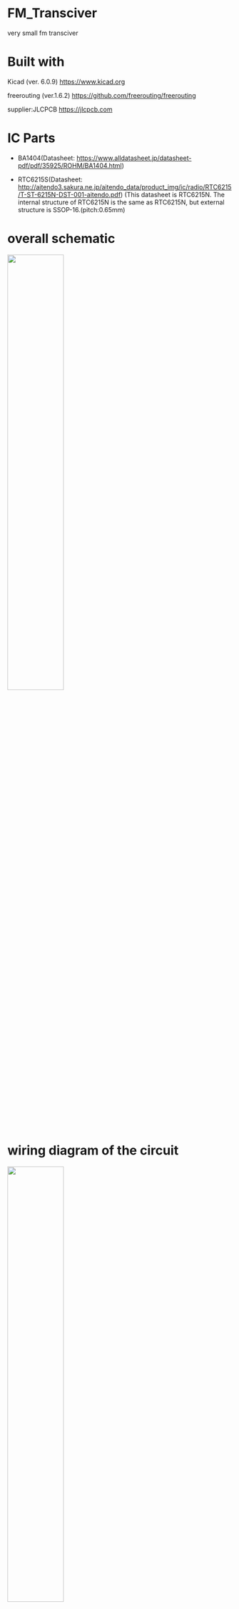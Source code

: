 # FM_Transciver
very small fm transciver

# Built with
Kicad (ver. 6.0.9)
https://www.kicad.org

freerouting (ver.1.6.2)
https://github.com/freerouting/freerouting

supplier:JLCPCB
https://jlcpcb.com


# IC Parts
- BA1404(Datasheet: https://www.alldatasheet.jp/datasheet-pdf/pdf/35925/ROHM/BA1404.html)

- RTC6215S(Datasheet: http://aitendo3.sakura.ne.jp/aitendo_data/product_img/ic/radio/RTC6215/T-ST-6215N-DST-001-aitendo.pdf)
(This datasheet is RTC6215N. The internal structure of RTC6215N is the same as RTC6215N, but external structure is SSOP-16.(pitch:0.65mm)

# overall schematic
<img src="https://user-images.githubusercontent.com/104880613/203668823-4399a556-b62a-40ff-b373-2a5516816d01.jpg" width="50%">

# wiring diagram of the circuit
<img src="https://user-images.githubusercontent.com/104880613/203668829-942ddf86-29a3-4e78-8d14-59e24569e00d.jpg" width="50%">
